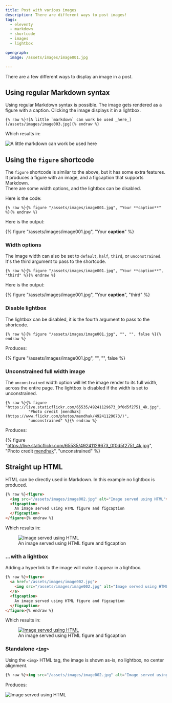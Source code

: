 ```yaml
---
title: Post with various images
description: There are different ways to post images!
tags:
  - eleventy
  - markdown
  - shortcode
  - images
  - lightbox

opengraph:
  image: /assets/images/image001.jpg

---
```


There are a few different ways to display an image in a post.



## Using regular Markdown syntax

Using regular Markdown syntax is possible. The image gets rendered as a figure with a caption. Clicking the image displays it in a lightbox.

```
{% raw %}![A little `markdown` can work be used _here_](/assets/images/image003.jpg){% endraw %}
```

Which results in:

![A little `markdown` can work be used _here_](/assets/images/image003.jpg)


## Using the `figure` shortcode

The `figure` shortcode is similar to the above, but it has some extra features.  
It produces a figure with an image, and a figcaption that supports Markdown.  
There are some width options, and the lightbox can be disabled.

Here is the code:

```
{% raw %}{% figure "/assets/images/image001.jpg", "Your **caption**" %}{% endraw %}
```

Here is the output:

{% figure "/assets/images/image001.jpg", "Your **caption**" %}


### Width options

The image width can also be set to `default`, `half`, `third`, or `unconstrained`.  It's the third argument to pass to the shortcode. 


```
{% raw %}{% figure "/assets/images/image001.jpg", "Your **caption**", "third" %}{% endraw %}
```

Here is the output:

{% figure "/assets/images/image001.jpg", "Your **caption**", "third" %}

### Disable lightbox

The lightbox can be disabled, it is the fourth argument to pass to the shortcode. 

```
{% raw %}{% figure "/assets/images/image001.jpg", "", "", false %}{% endraw %}
```

Produces:

{% figure "/assets/images/image001.jpg", "", "", false %}


### Unconstrained full width image

The `unconstrained` width option will let the image render to its full width, across the entire page.  The lightbox is disabled if the width is set to unconstrained. 

```
{% raw %}{% figure "https://live.staticflickr.com/65535/49241129673_0f0d5f2751_4k.jpg", 
          "Photo credit [mendhak](https://www.flickr.com/photos/mendhak/49241129673/)", 
          "unconstrained" %}{% endraw %}
```

Produces: 

{% figure "https://live.staticflickr.com/65535/49241129673_0f0d5f2751_4k.jpg", 
          "Photo credit [mendhak](https://www.flickr.com/photos/mendhak/49241129673/)", 
          "unconstrained" %}


## Straight up HTML

HTML can be directly used in Markdown.  In this example no lightbox is produced.

```html
{% raw %}<figure>
  <img src="/assets/images/image002.jpg" alt="Image served using HTML">
  <figcaption>
    An image served using HTML figure and figcaption
  </figcaption>
</figure>{% endraw %}
```

Which results in:


<figure>
  <img src="/assets/images/image002.jpg" alt="Image served using HTML">
  <figcaption>
    An image served using HTML figure and figcaption
  </figcaption>
</figure>


### ...with a lightbox

Adding a hyperlink to the image will make it appear in a lightbox.


```html
{% raw %}<figure>
  <a href="/assets/images/image002.jpg">
    <img src="/assets/images/image002.jpg" alt="Image served using HTML">
  </a>
  <figcaption>
    An image served using HTML figure and figcaption
  </figcaption>
</figure>{% endraw %}
```

Which results in:

<figure>
  <a href="/assets/images/image002.jpg">
    <img src="/assets/images/image002.jpg" alt="Image served using HTML">
  </a>
  <figcaption>
    An image served using HTML figure and figcaption
  </figcaption>
</figure>


### Standalone `<img>`

Using the `<img>` HTML tag, the image is shown as-is, no lightbox, no center alignment. 

```html
{% raw %}<img src="/assets/images/image002.jpg" alt="Image served using HTML">{% endraw %}
```

Produces:

<img src="/assets/images/image002.jpg" alt="Image served using HTML">

